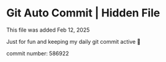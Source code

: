 # Git Auto Commit | Hidden File

This file was added Feb 12, 2025

Just for fun and keeping my daily git commit active 🤪

commit number: 586922
